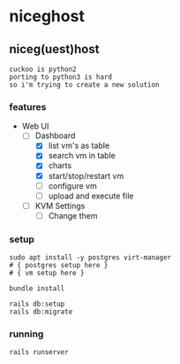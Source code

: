 # niceghost
## niceg(uest)host
```
cuckoo is python2
porting to python3 is hard
so i'm trying to create a new solution
```
### features
- Web UI
    - [ ] Dashboard
        - [X] list vm's as table
        - [X] search vm in table
        - [X] charts
        - [X] start/stop/restart vm
        - [ ] configure vm
        - [ ] upload and execute file
    - [ ] KVM Settings
        - [ ] Change them

### setup
```shell script
sudo apt install -y postgres virt-manager
# { postgres setup here }
# { vm setup here }

bundle install

rails db:setup
rails db:migrate
```

### running
```shell script
rails runserver
```